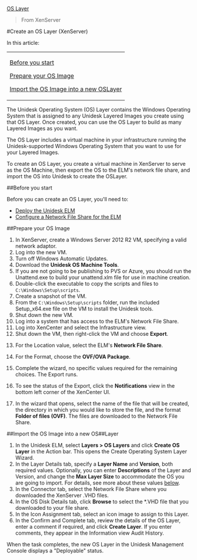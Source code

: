 [OS Layer](layer_os_co4)
 > From XenServer
#Create an OS Layer (XenServer)
In this article:
<table>            <col></col>            <tbody>                <tr>                    <td>                        <p><a href="#Before"> Before you start</a>                        </p>                        <p><a href="#Create"> Prepare your OS Image</a>                        </p>                        <p><a href="#Import"> Import the OS Image into a new OSLayer</a>                        </p>                    </td>                </tr>            </tbody>        </table>
The Unidesk Operating System (OS) Layer contains the Windows Operating System that is assigned to any Unidesk Layered Images you create using that OS Layer. Once created, you can use the OS Layer to build as many Layered Images as you want.
The OS Layer includes a virtual machine in your infrastructure running the Unidesk-supported Windows Operating System that you want to use for your Layered Images.
To create an OS Layer, you create a virtual machine in XenServer to serve as the OS Machine, then export the OS to the ELM's network file share, and  import the OS into Unidesk to create the OSLayer.
##Before you start<a name="Before"></a>
Before you can create an OS Layer, you'll need to:
<ul>            <li><a href="get_started_deploy_unidesk_elm_vs4.htm">Deploy the Unidesk ELM</a>            </li>            <li><a href="get_started_setup_fileshare_co4.htm">Configure a Network File Share for the ELM</a>            </li>        </ul>
##Prepare your OS Image<a name="Create"></a>
<ol>            <li>In XenServer, create a Windows Server 2012 R2 VM, specifying a valid network adaptor.</li>            <li>Log into the new VM.</li>            <li>Turn off Windows Automatic Updates.</li>            <li>Download the <b>Unidesk OS Machine Tools</b>. </li>            <li>If you are not going to be publishing to PVS or Azure, you should run the Unattend.exe to build your unattend.xlm file for use in machine creation.</li>            <li>Double-click the executable to copy the scripts and files to <code>C:\Windows\Setup\scripts</code>.</li>            <li>Create a snapshot of the VM.</li>            <li>From the <code>C:\Windows\Setup\scripts</code> folder, run the included Setup_x64.exe file on the VM to install the Unidesk tools.</li>            <li>Shut down the new VM. </li>            <li>Log into a system that has access to the ELM's Network File Share.</li>            <li>Log into XenCenter and select the Infrastructure view.</li>            <li>Shut down the VM, then right-click the VM and choose <b>Export</b>.</li>            <li>                <p>For the Location value, select the ELM's <b>Network File Share</b>. </p>            </li>            <li>                <p>For the Format, choose the <b>OVF/OVA Package</b>.</p>            </li>            <li>                <p>Complete the wizard, no specific values required for the remaining choices. The Export runs.</p>            </li>            <li>                <p>To see the status of the Export, click the <b>Notifications</b> view in the bottom left corner of the XenCenter UI.</p>            </li>            <li>In the wizard that opens, select the name of the file that will be created, the directory in which you would like to store the file, and the format <b>Folder of files (OVF)</b>. The files are downloaded to the Network File Share.</li>        </ol>
##Import the OS Image into a new OS<a name="Import"></a>##Layer<a name="Import"></a>
<ol>            <li>In the Unidesk ELM, select <b>Layers > OS Layers</b> and click <b>Create OS Layer</b> in the Action bar. This opens the Create Operating System Layer Wizard.</li>            <li>In the Layer Details tab, specify a <b>Layer Name</b> and <b>Version</b>, both required values. Optionally, you can enter <b>Descriptions</b> of the Layer and Version, and change the <b>Max Layer Size</b> to accommodate the OS you are going to import. For details, see more about these values <a href="#Referenc">below</a>.</li>            <li>In the Connector tab, select the Network File Share where you downloaded the XenServer .VHD files.</li>            <li>In the OS Disk Details tab, click <b>Browse</b> to select the  *.VHD file that you downloaded to your file share.</li>            <li>In the Icon Assignment tab, select an icon image to assign to this Layer.</li>            <li>In the Confirm and Complete tab, review the details of the OS Layer, enter a comment if required, and click <b>Create Layer</b>. If you enter comments, they appear in the Information view Audit History.</li>        </ol>
When the task completes, the new OS Layer in the Unidesk Management Console displays a "Deployable" status.


